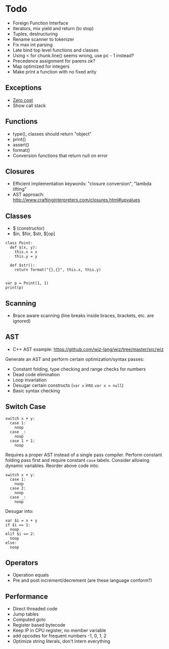 # Todo
- Foreign Function Interface
- Iterators, mix yield and return (to stop)
- Tuples, destructuring
- Rename scanner to tokenizer
- Fix max int parsing
- Late bind top level functions and classes
- Using < for chunk.line() seems wrong, use pc - 1 instead?
- Precedence assignment for parens ok?
- Map optimized for integers
- Make print a function with no fixed arity

## Exceptions
- [Zero cost](https://bugs.python.org/issue40222)
- Show call stack

## Functions
- type(), classes should return "object"
- print()
- assert()
- format()
- Conversion functions that return null on error

## Closures
- Efficient implementation keywords: "closure conversion", "lambda lifting"
- AST approach: http://www.craftinginterpreters.com/closures.html#upvalues

## Classes
- $ (constructor)
- $in, $for, $str, $[op]

```dz
class Point:
  def $(x, y):
    this.x = x
    this.y = y

  def $str():
    return format("{},{}", this.x, this.y)


var p = Point(1, 1)
print(p)
```

## Scanning
- Brace aware scanning (line breaks inside braces, brackets, etc. are ignored)

## AST
- C++ AST example:  https://github.com/wiz-lang/wiz/tree/master/src/wiz

Generate an AST and perform certain optimization/syntax passes:
- Constant folding, type checking and range checks for numbers
- Dead code elimination
- Loop invariation
- Desugar certain constructs (`var x` into `var x = null`)
- Basic syntax checking

## Switch Case
```dz
switch x + y:
  case 1:
    noop
  case _:
    noop
  case 1 + 1:
    noop
```

Requires a proper AST instead of a single pass compiler. Perform constant folding pass first and require constant `case` labels. Consider allowing dynamic variables. Reorder above code into:

```dz
switch x + y:
  case 1:
    noop
  case 2:
    noop
  case _:
    noop
```

Desugar into:
```
var $i = x + y
if $i == 1:
  noop
elif $i == 2:
  noop
else:
  noop
```

## Operators
- Operation equals
- Pre and post increment/decrement (are these language conform?)

## Performance
- Direct threaded code
- Jump tables
- Computed goto
- Register based bytecode
- Keep IP in CPU register, no member variable
- add opcodes for frequent numbers -1, 0, 1, 2
- Optimize string literals, don't intern everything
